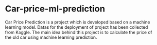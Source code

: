 # Car-price-ml-prediction
Car Price Prediction is a project which is developed based on a machine learning model. Datas for the deployment of project has been collected from Kaggle. The main idea behind this project is to calculate the price of the old car using machine learning prediction.


